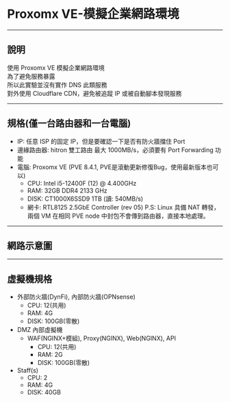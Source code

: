 # Proxomx VE-模擬企業網路環境

---

## 說明
使用 Proxomx VE 模擬企業網路環境  
為了避免服務暴露  
所以此實驗並沒有實作 DNS 此類服務  
對外使用 Cloudflare CDN，避免被追蹤 IP 或被自動腳本發現服務  

---

## 規格(僅一台路由器和一台電腦)
- IP: 任意 ISP 的固定 IP，但是要確認一下是否有防火牆擋住 Port
- 邊緣路由器: hitron 雙工路由 最大 1000MB/s，必須要有 Port Forwarding 功能  
- 電腦: Proxomx VE (PVE 8.4.1, PVE是滾動更新修復Bug，使用最新版本也可以)
  - CPU: Intel i5-12400F (12) @ 4.400GHz
  - RAM: 32GB DDR4 2133 GHz
  - DISK: CT1000X6SSD9 1TB (讀: 540MB/s)
  - 網卡: RTL8125 2.5GbE Controller (rev 05)
P.S: Linux 具備 NAT 轉發，兩個 VM 在相同 PVE node 中封包不會傳到路由器，直接本地處理。

---

## 網路示意圖

---

## 虛擬機規格
- 外部防火牆(DynFi), 內部防火牆(OPNsense)
  - CPU: 12(共用)
  - RAM: 4G
  - DISK: 100GB(零散)
- DMZ 內部虛擬機
  - WAF(NGINX+模組), Proxy(NGINX), Web(NGINX), API
    - CPU: 12(共用)
    - RAM: 2G
    - DISK: 100GB(零散)
- Staff(s)
  - CPU: 2
  - RAM: 4G
  - DISK: 40GB
